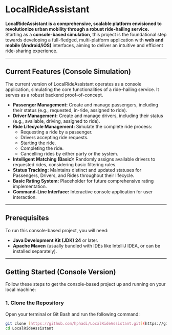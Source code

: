 # LocalRideAssistant

**LocalRideAssistant is a comprehensive, scalable platform envisioned to revolutionize urban mobility through a robust ride-hailing service.** Starting as a **console-based simulation**, this project is the foundational step towards developing a full-fledged, multi-platform application with **web and mobile (Android/iOS)** interfaces, aiming to deliver an intuitive and efficient ride-sharing experience.

---

## Current Features (Console Simulation)

The current version of LocalRideAssistant operates as a console application, simulating the core functionalities of a ride-hailing service. It serves as a robust backend proof-of-concept.

-   **Passenger Management:** Create and manage passengers, including their status (e.g., requested, in-ride, assigned to ride).
-   **Driver Management:** Create and manage drivers, including their status (e.g., available, driving, assigned to ride).
-   **Ride Lifecycle Management:** Simulate the complete ride process:
    -   Requesting a ride by a passenger.
    -   Drivers accepting ride requests.
    -   Starting the ride.
    -   Completing the ride.
    -   Cancelling rides by either party or the system.
-   **Intelligent Matching (Basic):** Randomly assigns available drivers to requested rides, considering basic filtering rules.
-   **Status Tracking:** Maintains distinct and updated statuses for Passengers, Drivers, and Rides throughout their lifecycle.
-   **Basic Rating System:** Placeholder for future comprehensive rating implementation.
-   **Command-Line Interface:** Interactive console application for user interaction.

---

## Prerequisites

To run this console-based project, you will need:

* **Java Development Kit (JDK) 24** or later.
* **Apache Maven** (usually bundled with IDEs like IntelliJ IDEA, or can be installed separately).

---

## Getting Started (Console Version)

Follow these steps to get the console-based project up and running on your local machine:

### 1. Clone the Repository

Open your terminal or Git Bash and run the following command:

```bash
git clone [https://github.com/hphadi/LocalRideAssistant.git](https://github.com/hphadi/LocalRideAssistant.git)
cd LocalRideAssistant